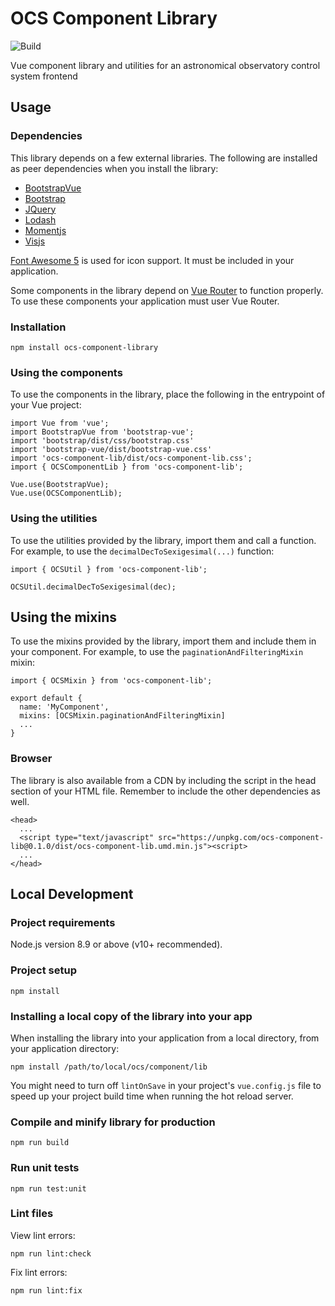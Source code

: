 # OCS Component Library
![Build](https://github.com/observatorycontrolsystem/ocs-component-lib/workflows/Build/badge.svg)

Vue component library and utilities for an astronomical observatory control system frontend

## Usage

### Dependencies
This library depends on a few external libraries. The following are installed as peer dependencies when you install the library:

- [BootstrapVue](https://bootstrap-vue.org/)
- [Bootstrap](https://getbootstrap.com/)
- [JQuery](https://jquery.com/)
- [Lodash](https://lodash.com/)
- [Momentjs](https://momentjs.com/)
- [Visjs](https://visjs.org/)

[Font Awesome 5](https://fontawesome.com/) is used for icon support. It must be included in your application.

Some components in the library depend on [Vue Router](https://router.vuejs.org/) to function properly. To use these components your application must user Vue Router.

### Installation
```
npm install ocs-component-library
```

### Using the components
To use the components in the library, place the following in the entrypoint of your Vue project:

```
import Vue from 'vue';
import BootstrapVue from 'bootstrap-vue';
import 'bootstrap/dist/css/bootstrap.css'
import 'bootstrap-vue/dist/bootstrap-vue.css'
import 'ocs-component-lib/dist/ocs-component-lib.css';
import { OCSComponentLib } from 'ocs-component-lib';

Vue.use(BootstrapVue);
Vue.use(OCSComponentLib);
```

### Using the utilities
To use the utilities provided by the library, import them and call a function. For example, to
use the `decimalDecToSexigesimal(...)` function:

```
import { OCSUtil } from 'ocs-component-lib';

OCSUtil.decimalDecToSexigesimal(dec);
```

## Using the mixins
To use the mixins provided by the library, import them and include them in your component. For example, to use the
`paginationAndFilteringMixin` mixin:

```
import { OCSMixin } from 'ocs-component-lib';

export default {
  name: 'MyComponent',
  mixins: [OCSMixin.paginationAndFilteringMixin]
  ...
}
```

### Browser
The library is also available from a CDN by including the script in the head section of your HTML file. Remember to include the other dependencies as well.

```
<head>
  ...
  <script type="text/javascript" src="https://unpkg.com/ocs-component-lib@0.1.0/dist/ocs-component-lib.umd.min.js"><script>
  ...
</head>

```

## Local Development

### Project requirements
Node.js version 8.9 or above (v10+ recommended).

### Project setup
```
npm install
```

### Installing a local copy of the library into your app
When installing the library into your application from a local directory, from your application directory:
```
npm install /path/to/local/ocs/component/lib
```

You might need to turn off `lintOnSave` in your project's `vue.config.js` file to speed up your project build
time when running the hot reload server.

### Compile and minify library for production
```
npm run build
```

### Run unit tests
```
npm run test:unit
```

### Lint files
View lint errors:
```
npm run lint:check
```

Fix lint errors:
```
npm run lint:fix
```

